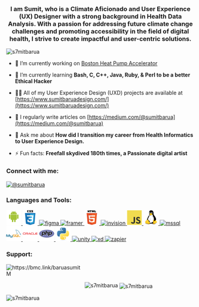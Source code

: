 <h3 align="center"> 
I am Sumit, who is a Climate Aficionado and User Experience (UX) Designer with a strong background in Health Data Analysis. With a passion for addressing future climate change challenges and promoting accessibility in the field of digital health, I strive to create impactful and user-centric solutions.
</h3>

<p align="left"> <img src="https://komarev.com/ghpvc/?username=s7mitbarua&label=Profile%20views&color=0e75b6&style=flat" alt="s7mitbarua" /> </p>

- 🔭 I’m currently working on [Boston Heat Pump Accelerator](https://bhpa.vercel.app/public)

- 🌱 I’m currently learning **Bash, C, C++, Java, Ruby, & Perl to be a better Ethical Hacker**

- 👨‍💻 All of my User Experience Design (UXD) projects are available at [https://www.sumitbaruadesign.com/](https://www.sumitbaruadesign.com/)

- 📝 I regularly write articles on [https://medium.com/@sumitbarua](https://medium.com/@sumitbarua)

- 💬 Ask me about **How did I transition my career from Health Informatics to User Experience Design.**

- ⚡ Fun facts: **Freefall skydived 180th times, a Passionate digital artist**

<h3 align="left">Connect with me:</h3>
<p align="left">
<a href="https://medium.com/@sumitbarua" target="blank"><img align="center" src="https://raw.githubusercontent.com/rahuldkjain/github-profile-readme-generator/master/src/images/icons/Social/medium.svg" alt="@sumitbarua" height="30" width="40" /></a>
</p>

<h3 align="left">Languages and Tools:</h3>
<p align="left"> <a href="https://developer.android.com" target="_blank" rel="noreferrer"> <img src="https://raw.githubusercontent.com/devicons/devicon/master/icons/android/android-original-wordmark.svg" alt="android" width="40" height="40"/> </a> <a href="https://www.w3schools.com/css/" target="_blank" rel="noreferrer"> <img src="https://raw.githubusercontent.com/devicons/devicon/master/icons/css3/css3-original-wordmark.svg" alt="css3" width="40" height="40"/> </a> <a href="https://www.figma.com/" target="_blank" rel="noreferrer"> <img src="https://www.vectorlogo.zone/logos/figma/figma-icon.svg" alt="figma" width="40" height="40"/> </a> <a href="https://www.framer.com/" target="_blank" rel="noreferrer"> <img src="https://www.vectorlogo.zone/logos/framer/framer-icon.svg" alt="framer" width="40" height="40"/> </a> <a href="https://www.w3.org/html/" target="_blank" rel="noreferrer"> <img src="https://raw.githubusercontent.com/devicons/devicon/master/icons/html5/html5-original-wordmark.svg" alt="html5" width="40" height="40"/> </a> <a href="https://www.invisionapp.com/" target="_blank" rel="noreferrer"> <img src="https://www.vectorlogo.zone/logos/invisionapp/invisionapp-icon.svg" alt="invision" width="40" height="40"/> </a> <a href="https://developer.mozilla.org/en-US/docs/Web/JavaScript" target="_blank" rel="noreferrer"> <img src="https://raw.githubusercontent.com/devicons/devicon/master/icons/javascript/javascript-original.svg" alt="javascript" width="40" height="40"/> </a> <a href="https://www.linux.org/" target="_blank" rel="noreferrer"> <img src="https://raw.githubusercontent.com/devicons/devicon/master/icons/linux/linux-original.svg" alt="linux" width="40" height="40"/> </a> <a href="https://www.microsoft.com/en-us/sql-server" target="_blank" rel="noreferrer"> <img src="https://www.svgrepo.com/show/303229/microsoft-sql-server-logo.svg" alt="mssql" width="40" height="40"/> </a> <a href="https://www.mysql.com/" target="_blank" rel="noreferrer"> <img src="https://raw.githubusercontent.com/devicons/devicon/master/icons/mysql/mysql-original-wordmark.svg" alt="mysql" width="40" height="40"/> </a> <a href="https://www.oracle.com/" target="_blank" rel="noreferrer"> <img src="https://raw.githubusercontent.com/devicons/devicon/master/icons/oracle/oracle-original.svg" alt="oracle" width="40" height="40"/> </a> <a href="https://www.php.net" target="_blank" rel="noreferrer"> <img src="https://raw.githubusercontent.com/devicons/devicon/master/icons/php/php-original.svg" alt="php" width="40" height="40"/> </a> <a href="https://www.python.org" target="_blank" rel="noreferrer"> <img src="https://raw.githubusercontent.com/devicons/devicon/master/icons/python/python-original.svg" alt="python" width="40" height="40"/> </a> <a href="https://unity.com/" target="_blank" rel="noreferrer"> <img src="https://www.vectorlogo.zone/logos/unity3d/unity3d-icon.svg" alt="unity" width="40" height="40"/> </a> <a href="https://www.adobe.com/products/xd.html" target="_blank" rel="noreferrer"> <img src="https://cdn.worldvectorlogo.com/logos/adobe-xd.svg" alt="xd" width="40" height="40"/> </a> <a href="https://zapier.com" target="_blank" rel="noreferrer"> <img src="https://www.vectorlogo.zone/logos/zapier/zapier-icon.svg" alt="zapier" width="40" height="40"/> </a> </p>

<h3 align="left">Support:</h3>
<p><a href="https://www.buymeacoffee.com/https://bmc.link/baruasumitM"> <img align="left" src="https://cdn.buymeacoffee.com/buttons/v2/default-yellow.png" height="50" width="210" alt="https://bmc.link/baruasumitM" /></a></p><br><br>

<p><img align="left" src="https://github-readme-stats.vercel.app/api/top-langs?username=s7mitbarua&show_icons=true&locale=en&layout=compact" alt="s7mitbarua" /></p>

<p>&nbsp;<img align="center" src="https://github-readme-stats.vercel.app/api?username=s7mitbarua&show_icons=true&locale=en" alt="s7mitbarua" /></p>

<p><img align="center" src="https://github-readme-streak-stats.herokuapp.com/?user=s7mitbarua&" alt="s7mitbarua" /></p>
